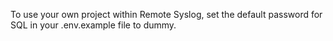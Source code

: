 To use your own project within Remote Syslog, set the default password for SQL in your .env.example file to dummy.
